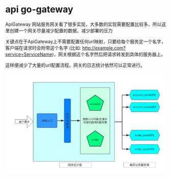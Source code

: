 # **api go-gateway**

ApiGateway 网站服务网关看了很多实现，大多数的实现需要配置比较多，所以这里创建一个网关尽量减少配置的数据，减少部署的压力

关键点在于ApiGateway上不需要配置任何url映射，只要给每个服务定一个名字，客户端在请求时会附带这个名字
(比如: http://example.com?service=ServiceName)，网关根据这个名字然后把请求转发到具体的服务器上。

这样便减少了大量的url配置流程。网关的日志统计依然可以正常进行。

![api](imgs/api_gateway.png)